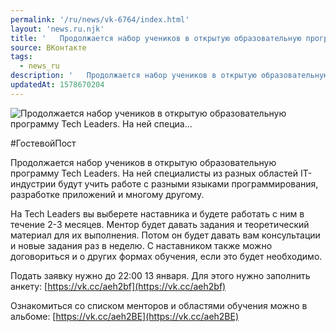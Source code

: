 ```yaml
---
permalink: '/ru/news/vk-6764/index.html'
layout: 'news.ru.njk'
title: '   Продолжается набор учеников в открытую образовательную программу Tech Leaders. На ней специа…'
source: ВКонтакте
tags:
  - news_ru
description: '   Продолжается набор учеников в открытую образовательную программу Tech Leaders. На ней специа…'
updatedAt: 1578670204
---
```

![   Продолжается набор учеников в открытую образовательную программу Tech Leaders. На ней специа…](https://sun9-3.userapi.com/impg/c857636/v857636600/142fbb/MjiA3arn1jM.jpg?size=640x364&quality=96&proxy=1&sign=245b5cfd2e843dcb1824bc28b0e1e47e&c_uniq_tag=HiB8HDp4qVV-IiILkJG0ebiSX_UrzD80SrvOi0NkMLw&type=album)

#ГостевойПост

Продолжается набор учеников в открытую образовательную программу Tech Leaders. На ней специалисты из разных областей IT-индустрии будут учить работе с разными языками программирования, разработке приложений и многому другому.

На Tech Leaders вы выберете наставника и будете работать с ним в течение 2-3 месяцев. Ментор будет давать задания и теоретический материал для их выполнения. Потом он будет давать вам консультации и новые задания раз в неделю. С наставником также можно договориться и о других формах обучения, если это будет необходимо.

Подать заявку нужно до 22:00 13 января. Для этого нужно заполнить анкету: [https://vk.cc/aeh2bf](https://vk.cc/aeh2bf)

Ознакомиться со списком менторов и областями обучения можно в альбоме: [https://vk.cc/aeh2BE](https://vk.cc/aeh2BE)

